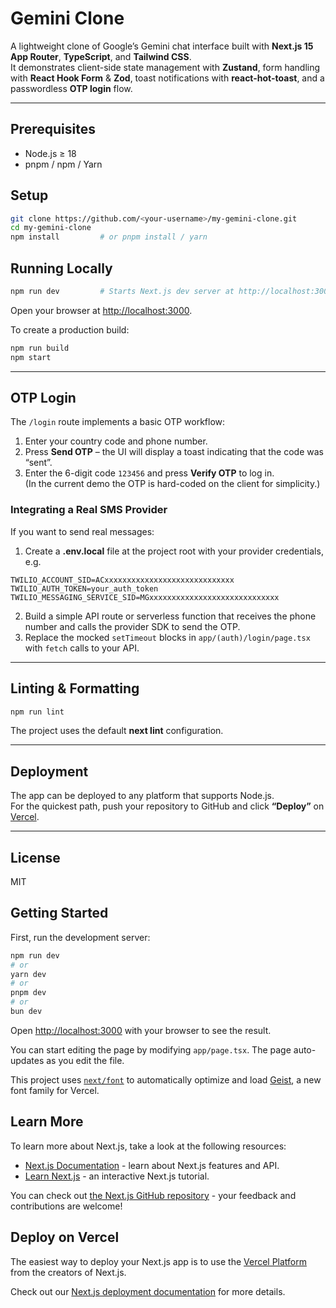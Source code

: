 # Gemini Clone

A lightweight clone of Google’s Gemini chat interface built with **Next.js 15 App Router**, **TypeScript**, and **Tailwind CSS**.  
It demonstrates client-side state management with **Zustand**, form handling with **React Hook Form** & **Zod**, toast notifications with **react-hot-toast**, and a passwordless **OTP login** flow.

---

## Prerequisites

* Node.js ≥ 18
* pnpm / npm / Yarn

## Setup

```bash
git clone https://github.com/<your-username>/my-gemini-clone.git
cd my-gemini-clone
npm install         # or pnpm install / yarn
```

## Running Locally

```bash
npm run dev         # Starts Next.js dev server at http://localhost:3000
```

Open your browser at <http://localhost:3000>.

To create a production build:

```bash
npm run build
npm start
```

---

## OTP Login

The `/login` route implements a basic OTP workflow:

1. Enter your country code and phone number.
2. Press **Send OTP** – the UI will display a toast indicating that the code was “sent”.
3. Enter the 6-digit code `123456` and press **Verify OTP** to log in.  
   (In the current demo the OTP is hard-coded on the client for simplicity.)

### Integrating a Real SMS Provider

If you want to send real messages:

1. Create a **.env.local** file at the project root with your provider credentials, e.g.

```
TWILIO_ACCOUNT_SID=ACxxxxxxxxxxxxxxxxxxxxxxxxxxxxx
TWILIO_AUTH_TOKEN=your_auth_token
TWILIO_MESSAGING_SERVICE_SID=MGxxxxxxxxxxxxxxxxxxxxxxxxxxxxx
```

2. Build a simple API route or serverless function that receives the phone number and calls the provider SDK to send the OTP.
3. Replace the mocked `setTimeout` blocks in `app/(auth)/login/page.tsx` with `fetch` calls to your API.

---

## Linting & Formatting

```bash
npm run lint
```

The project uses the default **next lint** configuration.

---

## Deployment

The app can be deployed to any platform that supports Node.js.  
For the quickest path, push your repository to GitHub and click **“Deploy”** on [Vercel](https://vercel.com/new).

---

## License

MIT

## Getting Started

First, run the development server:

```bash
npm run dev
# or
yarn dev
# or
pnpm dev
# or
bun dev
```

Open [http://localhost:3000](http://localhost:3000) with your browser to see the result.

You can start editing the page by modifying `app/page.tsx`. The page auto-updates as you edit the file.

This project uses [`next/font`](https://nextjs.org/docs/app/building-your-application/optimizing/fonts) to automatically optimize and load [Geist](https://vercel.com/font), a new font family for Vercel.

## Learn More

To learn more about Next.js, take a look at the following resources:

- [Next.js Documentation](https://nextjs.org/docs) - learn about Next.js features and API.
- [Learn Next.js](https://nextjs.org/learn) - an interactive Next.js tutorial.

You can check out [the Next.js GitHub repository](https://github.com/vercel/next.js) - your feedback and contributions are welcome!

## Deploy on Vercel

The easiest way to deploy your Next.js app is to use the [Vercel Platform](https://vercel.com/new?utm_medium=default-template&filter=next.js&utm_source=create-next-app&utm_campaign=create-next-app-readme) from the creators of Next.js.

Check out our [Next.js deployment documentation](https://nextjs.org/docs/app/building-your-application/deploying) for more details.
